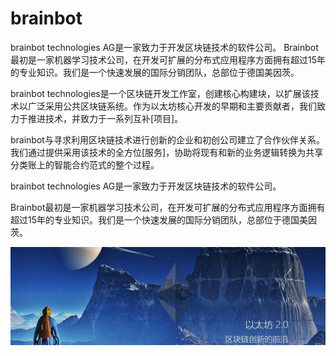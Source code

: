 # brainbot

brainbot technologies AG是一家致力于开发区块链技术的软件公司。
Brainbot最初是一家机器学习技术公司，在开发可扩展的分布式应用程序方面拥有超过15年的专业知识。我们是一个快速发展的国际分销团队，总部位于德国美因茨。

brainbot technologies是一个区块链开发工作室，创建核心构建块，以扩展该技术以广泛采用公共区块链系统。作为以太坊核心开发的早期和主要贡献者，我们致力于推进技术，并致力于一系列互补[项目]。

brainbot与寻求利用区块链技术进行创新的企业和初创公司建立了合作伙伴关系。我们通过提供采用该技术的全方位[服务]，协助将现有和新的业务逻辑转换为共享分类账上的智能合约范式的整个过程。

brainbot technologies AG是一家致力于开发区块链技术的软件公司。

Brainbot最初是一家机器学习技术公司，在开发可扩展的分布式应用程序方面拥有超过15年的专业知识。我们是一个快速发展的国际分销团队，总部位于德国美因茨。

![image-20220719110712244](image-20220719110712244.png)
